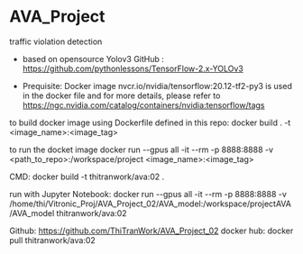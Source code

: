 # AVA_Project
traffic violation detection

- based on opensource Yolov3  GitHub      : https://github.com/pythonlessons/TensorFlow-2.x-YOLOv3

- Prequisite:
Docker image nvcr.io/nvidia/tensorflow:20.12-tf2-py3 is used in the docker file and for more details, please refer to 
https://ngc.nvidia.com/catalog/containers/nvidia:tensorflow/tags


to build docker image using Dockerfile defined in this repo:
docker build . -t <image_name>:<image_tag>


to run the docket image
docker run --gpus all -it --rm -p 8888:8888 -v <path_to_repo>:/workspace/project <image_name>:<image_tag>


CMD:
docker build -t thitranwork/ava:02 .

run with Jupyter Notebook:
 docker run --gpus all -it --rm -p 8888:8888 -v /home/thi/Vitronic_Proj/AVA_Project_02/AVA_model:/workspace/projectAVA/AVA_model thitranwork/ava:02


Github: https://github.com/ThiTranWork/AVA_Project_02
docker hub: docker pull thitranwork/ava:02

